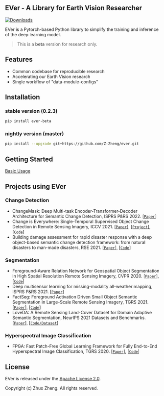 ## EVer - A Library for Earth Vision Researcher
[![Downloads](https://pepy.tech/badge/ever-beta)](https://pepy.tech/project/ever-beta)

EVer is a Pytorch-based Python library to simplify the training and inference of the deep learning model.

> This is a **beta** version for research only.


## Features

- Common codebase for reproducible research
- Accelerating our Earth Vision research
- Single workflow of "data-module-configs"


## Installation

### stable version (0.2.3)
```bash
pip install ever-beta
```

### nightly version (master)
```bash
pip install --upgrade git+https://github.com/Z-Zheng/ever.git
```


## Getting Started
[Basic Usage](https://github.com/Z-Zheng/ever/tree/master/docs/USAGE.md)

## Projects using EVer

### Change Detection
- ChangeMask: Deep Multi-task Encoder-Transformer-Decoder Architecture for Semantic Change Detection, ISPRS P&RS 2022. [[`Paper`](https://www.sciencedirect.com/science/article/pii/S0924271621002835)]
- Change is Everywhere: Single-Temporal Supervised Object Change Detection
in Remote Sensing Imagery, ICCV 2021. [[`Paper`](https://arxiv.org/abs/2108.07002)], [[`Project`](https://zhuozheng.top/changestar/)], [[`Code`](https://github.com/Z-Zheng/ChangeStar)]
- Building damage assessment for rapid disaster response with a deep object-based semantic change detection framework: from natural disasters to man-made disasters, RSE 2021. [[`Paper`](https://www.sciencedirect.com/science/article/pii/S0034425721003564)], [[`Code`](https://github.com/Z-Zheng/ChangeOS)]

### Segmentation
- Foreground-Aware Relation Network for Geospatial Object Segmentation in High Spatial Resolution Remote Sensing Imagery, CVPR 2020. [[`Paper`](https://arxiv.org/pdf/2011.09766.pdf)], [[`Code`](https://github.com/Z-Zheng/FarSeg)]
- Deep multisensor learning for missing-modality all-weather mapping, ISPRS P&RS 2021. [[`Paper`](https://www.sciencedirect.com/science/article/abs/pii/S0924271620303476)]
- FactSeg: Foreground Activation Driven Small Object Semantic Segmentation in Large-Scale Remote Sensing Imagery, TGRS 2021. [[`Paper`](https://www.researchgate.net/publication/353357122_FactSeg_Foreground_Activation_Driven_Small_Object_Semantic_Segmentation_in_Large-Scale_Remote_Sensing_Imagery)], [[`Code`](https://github.com/Junjue-Wang/FactSeg)]
- LoveDA: A Remote Sensing Land-Cover Dataset for Domain Adaptive Semantic Segmentation, NeurIPS 2021 Datasets and Benchmarks. [[`Paper`](https://arxiv.org/pdf/2110.08733.pdf)], [[`Code/Dataset`](https://github.com/Junjue-Wang/LoveDA)]

### Hyperspectral Image Classification
- FPGA: Fast Patch-Free Global Learning Framework for Fully End-to-End Hyperspectral Image Classification, TGRS 2020. [[`Paper`](https://ieeexplore.ieee.org/document/9007624)], [[`Code`](https://github.com/Z-Zheng/FreeNet)]


## License
EVer is released under the [Apache License 2.0](https://github.com/Z-Zheng/ever/blob/master/LICENSE).

Copyright (c) Zhuo Zheng. All rights reserved.
